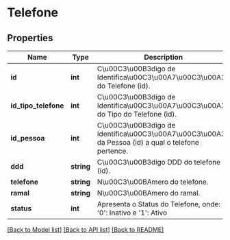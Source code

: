 # Telefone

## Properties
Name | Type | Description | Notes
------------ | ------------- | ------------- | -------------
**id** | **int** | C\u00C3\u00B3digo de Identifica\u00C3\u00A7\u00C3\u00A3o do Telefone (id). | [optional] 
**id_tipo_telefone** | **int** | C\u00C3\u00B3digo de Identifica\u00C3\u00A7\u00C3\u00A3o do Tipo do Telefone (id). | [optional] 
**id_pessoa** | **int** | C\u00C3\u00B3digo de Identifica\u00C3\u00A7\u00C3\u00A3o da Pessoa (id) a qual o telefone pertence. | [optional] 
**ddd** | **string** | C\u00C3\u00B3digo DDD do telefone (id). | [optional] 
**telefone** | **string** | N\u00C3\u00BAmero do telefone. | [optional] 
**ramal** | **string** | N\u00C3\u00BAmero do ramal. | [optional] 
**status** | **int** | Apresenta o Status do Telefone, onde: &#39;0&#39;: Inativo e &#39;1&#39;: Ativo | [optional] 

[[Back to Model list]](../README.md#documentation-for-models) [[Back to API list]](../README.md#documentation-for-api-endpoints) [[Back to README]](../README.md)



